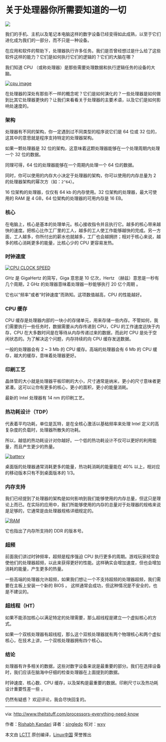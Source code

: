 关于处理器你所需要知道的一切
============

[![][b]][b]

我们的手机、主机以及笔记本电脑这样的数字设备已经变得如此成熟，以至于它们进化成为我们的一部分，而不只是一种设备。

在应用和软件的帮助下，处理器执行许多任务。我们是否曾经想过是什么给了这些软件这样的能力？它们是如何执行它们的逻辑的？它们的大脑在哪？

我们知道 CPU （或称处理器）是那些需要处理数据和执行逻辑任务的设备的大脑。

[![cpu image][1]][1]

在处理器的深处有那些不一样的概念呢？它们是如何演化的？一些处理器是如何做到比其它处理器更快的？让我们来看看关于处理器的主要术语，以及它们是如何影响处速度的。

### 架构

处理器有不同的架构，你一定遇到过不同类型的程序说它们是 64 位或 32 位的，这其中的意思就是程序支持特定的处理器架构。

如果一颗处理器是 32 位的架构，这意味着这颗处理器能够在一个处理周期内处理一个 32 位的数据。

同理可得，64 位的处理器能够在一个周期内处理一个 64 位的数据。

同时，你可以使用的内存大小决定于处理器的架构，你可以使用的内存总量为 2 的处理器架构的幂次方（如：`2^64`）。

16 位架构的处理器，仅仅有 64 kb 的内存使用。32 位架构的处理器，最大可使用的 RAM 是 4 GB，64 位架构的处理器的可用内存是 16 EB。

### 核心

在电脑上，核心是基本的处理单元。核心接收指令并且执行它。越多的核心带来越快的速度。把核心比作工厂里的工人，越多的工人使工作能够越快的完成。另一方面，工人越多，你所付出的薪水也就越多，工厂也会越拥挤；相对于核心来说，越多的核心消耗更多的能量，比核心少的 CPU 更容易发热。

### 时钟速度

[![CPU CLOCK SPEED][2]][2]

GHz 是 GigaHertz 的简写，Giga 意思是 10 亿次，Hertz （赫兹）意思是一秒有几个周期，2 GHz 的处理器意味着处理器一秒能够执行 20 亿个周期 。

它也以“频率”或者“时钟速度”而熟知。这项数值越高，CPU 的性能越好。

### CPU 缓存

CPU 缓存是处理器内部的一块小的存储单元，用来存储一些内存。不管如何，我们需要执行一些任务时，数据需要从内存传递到 CPU，CPU 的工作速度远快于内存，CPU 在大多数时间是在等待从内存传递过来的数据，而此时 CPU 是处于空闲状态的。为了解决这个问题，内存持续的向 CPU 缓存发送数据。

一般的处理器会有 2 ~ 3 Mb 的 CPU 缓存。高端的处理器会有 6 Mb 的 CPU 缓存，越大的缓存，意味着处理器更好。

### 印刷工艺

晶体管的大小就是处理器平板印刷的大小，尺寸通常是纳米，更小的尺寸意味者更紧凑。这可以让你有更多的核心，更小的面积，更小的能量消耗。

最新的 Intel 处理器有 14 nm 的印刷工艺。

### 热功耗设计（TDP）

代表着平均功耗，单位是瓦特，是在全核心激活以基础频率来处理 Intel 定义的高复杂度的负载时，处理器所散失的功耗。

所以，越低的热功耗设计对你越好。一个低的热功耗设计不仅可以更好的利用能量，而且产生更少的热量。

[![battery][3]][3]

桌面版的处理器通常消耗更多的能量，热功耗消耗的能量能在 40% 以上，相对应的移动版本只有不到桌面版本的 1/3。

### 内存支持

我们已经提到了处理器的架构是如何影响到我们能够使用的内存总量，但这只是理论上而已。在实际的应用中，我们所能够使用的内存的总量对于处理器的规格来说是足够的，它通常是由处理器规格详细规定的。

[![RAM][4]][4]

它也指出了内存所支持的 DDR 的版本号。

### 超频

前面我们讲过时钟频率，超频是程序强迫 CPU 执行更多的周期。游戏玩家经常会使他们的处理器超频，以此来获得更好的性能。这样确实会增加速度，但也会增加消耗的能量，产生更多的热量。

一些高端的处理器允许超频，如果我们想让一个不支持超频的处理器超频，我们需要在主板上安装一个新的 BIOS 。
这样通常会成功，但这种情况是不安全的，也是不建议的。

### 超线程（HT）

如果不能添加核心以满足特定的处理需要，那么超线程是建立一个虚拟核心的方式。

如果一个双核处理器有超线程，那么这个双核处理器就有两个物理核心和两个虚拟核心，在技术上讲，一个双核处理器拥有四个核心。

### 结论

处理器有许多相关的数据，这些对数字设备来说是最重要的部分。我们在选择设备时，我们应该在脑海中仔细的检查处理器在上面提到的数据。

时钟速度、核心数、CPU 缓存，以及架构是最重要的数据。印刷尺寸以及热功耗设计重要性差一些 。

仍然有疑惑？ 欢迎评论，我会尽快回复的。

--------------------------------------------------------------------------------

via: http://www.theitstuff.com/processors-everything-need-know

作者：[Rishabh Kandari][a]
译者：[singledo](https://github.com/singledo)
校对：[wxy](https://github.com/wxy)

本文由 [LCTT](https://github.com/LCTT/TranslateProject) 原创编译，[Linux中国](https://linux.cn/) 荣誉推出

[a]:http://www.theitstuff.com/author/reevkandari
[b]:http://www.theitstuff.com/wp-content/uploads/2017/10/processors-all-you-need-to-know.jpg
[1]:http://www.theitstuff.com/wp-content/uploads/2017/10/download.jpg
[2]:http://www.theitstuff.com/wp-content/uploads/2017/10/download-1.jpg
[3]:http://www.theitstuff.com/wp-content/uploads/2017/10/download-2.jpg
[4]:http://www.theitstuff.com/wp-content/uploads/2017/10/images.jpg
[5]:http://www.theitstuff.com/wp-content/uploads/2017/10/processors-all-you-need-to-know.jpg
